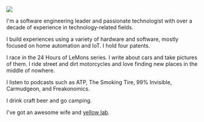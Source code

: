 ![](https://www.linquist.com/media/frontpage1.jpg)

I'm a software engineering leader and passionate technologist with over a decade of experience in technology-related fields.

I build experiences using a variety of hardware and software, mostly focused on home automation and IoT. I hold four patents.

I race in the 24 Hours of LeMons series. I write about cars and take pictures of them. I ride street and dirt motorcycles and love finding new places in the middle of nowhere.

I listen to podcasts such as ATP, The Smoking Tire, 99% Invisible, Carmudgeon, and Freakonomics.

I drink craft beer and go camping.

I've got an awesome wife and [yellow lab](https://targa.dog).
